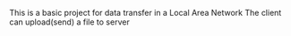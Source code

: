 This is a basic project for data transfer in a Local Area Network
The client can upload(send) a file to server

